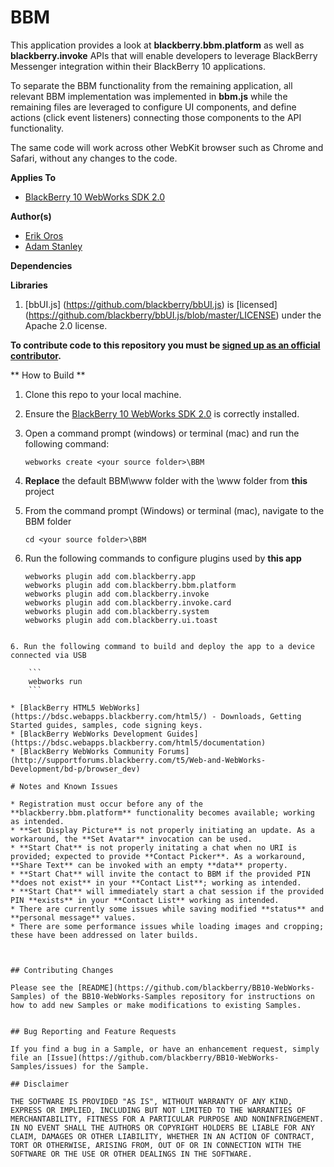 # BBM

This application provides a look at **blackberry.bbm.platform** as well as **blackberry.invoke** APIs that will enable developers to leverage BlackBerry Messenger integration within their BlackBerry 10 applications.

To separate the BBM functionality from the remaining application, all relevant BBM implementation was implemented in **bbm.js** while the remaining files are leveraged to configure UI components, and define actions (click event listeners) connecting those components to the API functionality.

The same code will work across other WebKit browser such as Chrome and Safari, without any changes to the code.


**Applies To**

* [BlackBerry 10 WebWorks SDK 2.0](https://developer.blackberry.com/html5/download/sdk)

**Author(s)**

* [Erik Oros](http://www.twitter.com/waterlooerik)
* [Adam Stanley](http://www.twitter.com/n_adam_stanley)

**Dependencies**


**Libraries**

1. [bbUI.js] (https://github.com/blackberry/bbUI.js) is [licensed] (https://github.com/blackberry/bbUI.js/blob/master/LICENSE) under the Apache 2.0 license.



**To contribute code to this repository you must be [signed up as an official contributor](http://blackberry.github.com/howToContribute.html).**

** How to Build **

1. Clone this repo to your local machine.
2. Ensure the [BlackBerry 10 WebWorks SDK 2.0](https://developer.blackberry.com/html5/download/sdk) is correctly installed.
3. Open a command prompt (windows) or terminal (mac) and run the following command:

	```
	webworks create <your source folder>\BBM
	```

3. **Replace** the default BBM\www folder with the \www folder from **this** project
4. From the command prompt (Windows) or terminal (mac), navigate to the BBM folder

	```
	cd <your source folder>\BBM
	```

5. Run the following commands to configure plugins used by **this app**

	```
	webworks plugin add com.blackberry.app
	webworks plugin add com.blackberry.bbm.platform
	webworks plugin add com.blackberry.invoke
	webworks plugin add com.blackberry.invoke.card
	webworks plugin add com.blackberry.system
	webworks plugin add com.blackberry.ui.toast
```

6. Run the following command to build and deploy the app to a device connected via USB

	```
	webworks run
	```

* [BlackBerry HTML5 WebWorks](https://bdsc.webapps.blackberry.com/html5/) - Downloads, Getting Started guides, samples, code signing keys.
* [BlackBerry WebWorks Development Guides](https://bdsc.webapps.blackberry.com/html5/documentation)
* [BlackBerry WebWorks Community Forums](http://supportforums.blackberry.com/t5/Web-and-WebWorks-Development/bd-p/browser_dev)

# Notes and Known Issues

* Registration must occur before any of the **blackberry.bbm.platform** functionality becomes available; working as intended.
* **Set Display Picture** is not properly initiating an update. As a workaround, the **Set Avatar** invocation can be used.
* **Start Chat** is not properly initating a chat when no URI is provided; expected to provide **Contact Picker**. As a workaround, **Share Text** can be invoked with an empty **data** property.
* **Start Chat** will invite the contact to BBM if the provided PIN **does not exist** in your **Contact List**; working as intended.
* **Start Chat** will immediately start a chat session if the provided PIN **exists** in your **Contact List** working as intended.
* There are currently some issues while saving modified **status** and **personal message** values.
* There are some performance issues while loading images and cropping; these have been addressed on later builds.



## Contributing Changes

Please see the [README](https://github.com/blackberry/BB10-WebWorks-Samples) of the BB10-WebWorks-Samples repository for instructions on how to add new Samples or make modifications to existing Samples.


## Bug Reporting and Feature Requests

If you find a bug in a Sample, or have an enhancement request, simply file an [Issue](https://github.com/blackberry/BB10-WebWorks-Samples/issues) for the Sample.

## Disclaimer

THE SOFTWARE IS PROVIDED "AS IS", WITHOUT WARRANTY OF ANY KIND, EXPRESS OR IMPLIED, INCLUDING BUT NOT LIMITED TO THE WARRANTIES OF MERCHANTABILITY, FITNESS FOR A PARTICULAR PURPOSE AND NONINFRINGEMENT. IN NO EVENT SHALL THE AUTHORS OR COPYRIGHT HOLDERS BE LIABLE FOR ANY CLAIM, DAMAGES OR OTHER LIABILITY, WHETHER IN AN ACTION OF CONTRACT, TORT OR OTHERWISE, ARISING FROM, OUT OF OR IN CONNECTION WITH THE SOFTWARE OR THE USE OR OTHER DEALINGS IN THE SOFTWARE.
